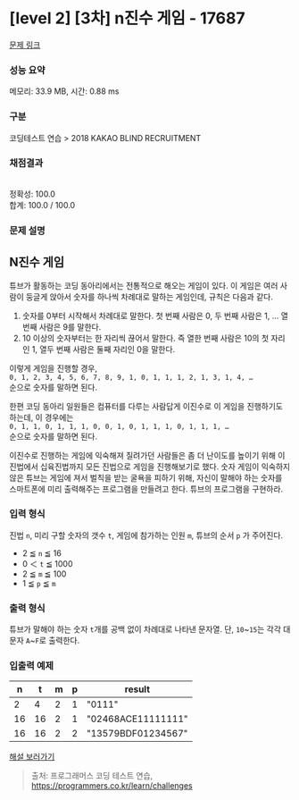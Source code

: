 # [level 2] [3차] n진수 게임 - 17687 

[문제 링크](https://school.programmers.co.kr/learn/courses/30/lessons/17687#) 

### 성능 요약

메모리: 33.9 MB, 시간: 0.88 ms

### 구분

코딩테스트 연습 > 2018 KAKAO BLIND RECRUITMENT

### 채점결과

<br/>정확성: 100.0<br/>합계: 100.0 / 100.0

### 문제 설명

<h2 style="user-select: auto;">N진수 게임</h2>

<p style="user-select: auto;">튜브가 활동하는 코딩 동아리에서는 전통적으로 해오는 게임이 있다. 이 게임은 여러 사람이 둥글게 앉아서 숫자를 하나씩 차례대로 말하는 게임인데, 규칙은 다음과 같다.</p>

<ol style="user-select: auto;">
<li style="user-select: auto;">숫자를 0부터 시작해서 차례대로 말한다. 첫 번째 사람은 0, 두 번째 사람은 1, … 열 번째 사람은 9를 말한다.</li>
<li style="user-select: auto;">10 이상의 숫자부터는 한 자리씩 끊어서 말한다. 즉 열한 번째 사람은 10의 첫 자리인 1, 열두 번째 사람은 둘째 자리인 0을 말한다.</li>
</ol>

<p style="user-select: auto;">이렇게 게임을 진행할 경우,<br style="user-select: auto;">
<code style="user-select: auto;">0, 1, 2, 3, 4, 5, 6, 7, 8, 9, 1, 0, 1, 1, 1, 2, 1, 3, 1, 4, …</code><br style="user-select: auto;">
순으로 숫자를 말하면 된다.</p>

<p style="user-select: auto;">한편 코딩 동아리 일원들은 컴퓨터를 다루는 사람답게 이진수로 이 게임을 진행하기도 하는데, 이 경우에는<br style="user-select: auto;">
<code style="user-select: auto;">0, 1, 1, 0, 1, 1, 1, 0, 0, 1, 0, 1, 1, 1, 0, 1, 1, 1, …</code><br style="user-select: auto;">
순으로 숫자를 말하면 된다.</p>

<p style="user-select: auto;">이진수로 진행하는 게임에 익숙해져 질려가던 사람들은 좀 더 난이도를 높이기 위해 이진법에서 십육진법까지 모든 진법으로 게임을 진행해보기로 했다. 숫자 게임이 익숙하지 않은 튜브는 게임에 져서 벌칙을 받는 굴욕을 피하기 위해, 자신이 말해야 하는 숫자를 스마트폰에 미리 출력해주는 프로그램을 만들려고 한다. 튜브의 프로그램을 구현하라.</p>

<h3 style="user-select: auto;">입력 형식</h3>

<p style="user-select: auto;">진법 <code style="user-select: auto;">n</code>,  미리 구할 숫자의 갯수 <code style="user-select: auto;">t</code>, 게임에 참가하는 인원 <code style="user-select: auto;">m</code>, 튜브의 순서 <code style="user-select: auto;">p</code> 가 주어진다.</p>

<ul style="user-select: auto;">
<li style="user-select: auto;">2 ≦ <code style="user-select: auto;">n</code> ≦ 16</li>
<li style="user-select: auto;">0 ＜ <code style="user-select: auto;">t</code> ≦ 1000</li>
<li style="user-select: auto;">2 ≦ <code style="user-select: auto;">m</code> ≦ 100</li>
<li style="user-select: auto;">1 ≦ <code style="user-select: auto;">p</code> ≦ <code style="user-select: auto;">m</code></li>
</ul>

<h3 style="user-select: auto;">출력 형식</h3>

<p style="user-select: auto;">튜브가 말해야 하는 숫자 <code style="user-select: auto;">t</code>개를 공백 없이 차례대로 나타낸 문자열. 단, <code style="user-select: auto;">10</code>~<code style="user-select: auto;">15</code>는 각각 대문자 <code style="user-select: auto;">A</code>~<code style="user-select: auto;">F</code>로 출력한다.</p>

<h3 style="user-select: auto;">입출력 예제</h3>
<table class="table" style="user-select: auto;">
        <thead style="user-select: auto;"><tr style="user-select: auto;">
<th style="user-select: auto;">n</th>
<th style="user-select: auto;">t</th>
<th style="user-select: auto;">m</th>
<th style="user-select: auto;">p</th>
<th style="user-select: auto;">result</th>
</tr>
</thead>
        <tbody style="user-select: auto;"><tr style="user-select: auto;">
<td style="user-select: auto;">2</td>
<td style="user-select: auto;">4</td>
<td style="user-select: auto;">2</td>
<td style="user-select: auto;">1</td>
<td style="user-select: auto;">"0111"</td>
</tr>
<tr style="user-select: auto;">
<td style="user-select: auto;">16</td>
<td style="user-select: auto;">16</td>
<td style="user-select: auto;">2</td>
<td style="user-select: auto;">1</td>
<td style="user-select: auto;">"02468ACE11111111"</td>
</tr>
<tr style="user-select: auto;">
<td style="user-select: auto;">16</td>
<td style="user-select: auto;">16</td>
<td style="user-select: auto;">2</td>
<td style="user-select: auto;">2</td>
<td style="user-select: auto;">"13579BDF01234567"</td>
</tr>
</tbody>
      </table>
<p style="user-select: auto;"><a href="http://tech.kakao.com/2017/11/14/kakao-blind-recruitment-round-3/" target="_blank" rel="noopener" style="user-select: auto;">해설 보러가기</a></p>


> 출처: 프로그래머스 코딩 테스트 연습, https://programmers.co.kr/learn/challenges